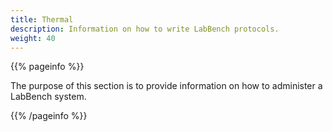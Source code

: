 ```yaml
---
title: Thermal
description: Information on how to write LabBench protocols.
weight: 40
---
```


{{% pageinfo %}}

The purpose of this section is to provide information on how to administer a LabBench system.

{{% /pageinfo %}}